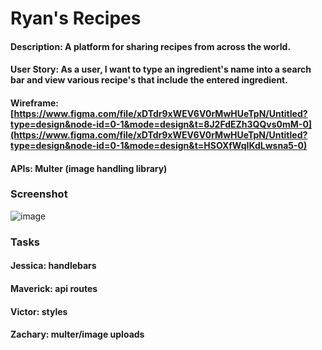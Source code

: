 # Ryan's Recipes

#### Description: A platform for sharing recipes from across the world.
#### User Story: As a user, I want to type an ingredient's name into a search bar and view various recipe's that include the entered ingredient.
#### Wireframe: [https://www.figma.com/file/xDTdr9xWEV6V0rMwHUeTpN/Untitled?type=design&node-id=0-1&mode=design&t=8J2FdEZh3QQvs0mM-0](https://www.figma.com/file/xDTdr9xWEV6V0rMwHUeTpN/Untitled?type=design&node-id=0-1&mode=design&t=HSOXfWqIKdLwsna5-0)
#### APIs: Multer (image handling library)

### Screenshot
![image](https://github.com/maverickwolfe21/ryans-recipes/assets/32653569/7fe99aed-0151-45de-a618-3b79841c81c2)

### Tasks 
#### Jessica: handlebars
#### Maverick: api routes
#### Victor: styles
#### Zachary: multer/image uploads
